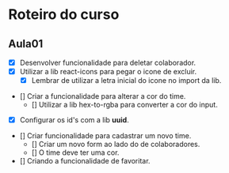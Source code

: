 # Roteiro do curso

## Aula01

- [x] Desenvolver funcionalidade para deletar colaborador.
- [x] Utilizar a lib react-icons para pegar o icone de excluir.
  - [x] Lembrar de utilizar a letra inicial do icone no import da lib.
- [] Criar a funcionalidade para alterar a cor do time.
  - [] Utilizar a lib hex-to-rgba para converter a cor do input.
- [x] Configurar os id's com a lib **uuid**.
- [] Criar funcionalidade para cadastrar um novo time.
  - [] Criar um novo form ao lado do de colaboradores.
  - [] O time deve ter uma cor.
- [] Criando a funcionalidade de favoritar.
